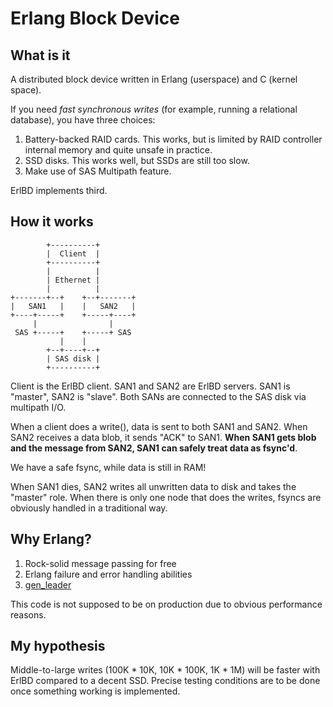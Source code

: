 Erlang Block Device
===================

What is it
----------

A distributed block device written in Erlang (userspace) and C (kernel space).

If you need *fast synchronous writes* (for example, running a relational database), you have three choices:

1. Battery-backed RAID cards. This works, but is limited by RAID controller internal memory and quite unsafe in practice.
1. SSD disks. This works well, but SSDs are still too slow.
1. Make use of SAS Multipath feature.

ErlBD implements third.

How it works
------------
            +----------+
            |  Client  |
            +----------+
            |          |
            | Ethernet |
            |          |
    +-------+--+    +--+-------+
    |   SAN1   |    |   SAN2   |
    +----+-----+    +-----+----+
         |                |
     SAS +-----+    +-----+ SAS
               |    |
            +--+----+--+
            | SAS disk |
            +----------+

Client is the ErlBD client. SAN1 and SAN2 are ErlBD servers. SAN1 is "master",
SAN2 is "slave". Both SANs are connected to the SAS disk via multipath I/O.

When a client does a write(), data is sent to both SAN1 and SAN2. When SAN2
receives a data blob, it sends "ACK" to SAN1. **When SAN1 gets blob and the
message from SAN2, SAN1 can safely treat data as fsync'd**.

We have a safe fsync, while data is still in RAM!

When SAN1 dies, SAN2 writes all unwritten data to disk and takes the "master" role. When there is only one node that does the writes, fsyncs are obviously handled in a traditional way.

Why Erlang?
-----------

1. Rock-solid message passing for free
1. Erlang failure and error handling abilities
1. [gen_leader](http://groups.google.com/group/erlang-programming/browse_thread/thread/5f502cccff0b1fa2/f1a28a5c9f69bcad?#f1a28a5c9f69bcad)

This code is not supposed to be on production due to obvious performance reasons.

My hypothesis
-------------

Middle-to-large writes (100K * 10K, 10K * 100K, 1K * 1M) will be faster with ErlBD compared to a decent SSD. Precise testing conditions are to be done once something working is implemented.
